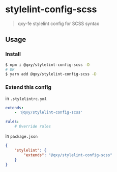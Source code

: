# stylelint-config-scss

> qxy-fe stylelint config for SCSS syntax

## Usage

### Install

```bash
$ npm i @qxy/stylelint-config-scss -D
# OR
$ yarn add @qxy/stylelint-config-scss -D
```

### Extend this config

in `.stylelintrc.yml`

```yml
extends:
    - '@qxy/stylelint-config-scss'

rules:
    # Override rules
```

in `package.json`

```json
{
    "stylelint": {
        "extends": "@qxy/stylelint-config-scss"
    }
}
```
